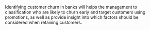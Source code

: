 Identifying customer churn in banks will helps the management to classification who are likely to churn early and target customers using promotions, as well as provide insight into which factors should be considered when retaining customers.

